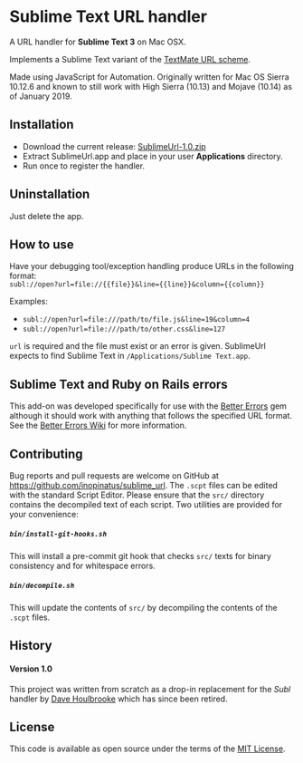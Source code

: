 # Sublime Text URL handler

A URL handler for **Sublime Text 3** on Mac OSX.

Implements a Sublime Text variant of the [TextMate URL scheme](http://blog.macromates.com/2007/the-textmate-url-scheme/).

Made using JavaScript for Automation.  Originally written for Mac OS Sierra 10.12.6 and known to still work with High Sierra (10.13) and Mojave (10.14) as of January 2019.

## Installation

- Download the current release: [SublimeUrl-1.0.zip](https://github.com/inopinatus/sublime_url/releases/download/v1.0/SublimeUrl-v1.0.zip)
- Extract SublimeUrl.app and place in your user **Applications** directory.
- Run once to register the handler.

## Uninstallation

Just delete the app.

## How to use

Have your debugging tool/exception handling produce URLs in the following format:  
`subl://open?url=file://{{file}}&line={{line}}&column={{column}}`

Examples:
- `subl://open?url=file:///path/to/file.js&line=19&column=4`
- `subl://open?url=file:///path/to/other.css&line=127`

`url` is required and the file must exist or an error is given.  SublimeUrl expects to find Sublime Text in `/Applications/Sublime Text.app`.

## Sublime Text and Ruby on Rails errors

This add-on was developed specifically for use with the [Better Errors](https://github.com/charliesome/better_errors) gem although it should work with anything that follows the specified URL format.  See the [Better Errors Wiki](https://github.com/charliesome/better_errors/wiki) for more information.

## Contributing

Bug reports and pull requests are welcome on GitHub at https://github.com/inopinatus/sublime_url. The `.scpt` files can be edited with the standard Script Editor.  Please ensure that the `src/` directory contains the decompiled text of each script.  Two utilities are provided for your convenience:

##### `bin/install-git-hooks.sh`

This will install a pre-commit git hook that checks `src/` texts for binary consistency and for whitespace errors.

##### `bin/decompile.sh`

This will update the contents of `src/` by decompiling the contents of the `.scpt` files.

## History

#### Version 1.0
This project was written from scratch as a drop-in replacement for the *Subl* handler by [Dave Houlbrooke](https://github.com/dhoulb) which has since been retired.

## License

This code is available as open source under the terms of the [MIT License](http://opensource.org/licenses/MIT).
